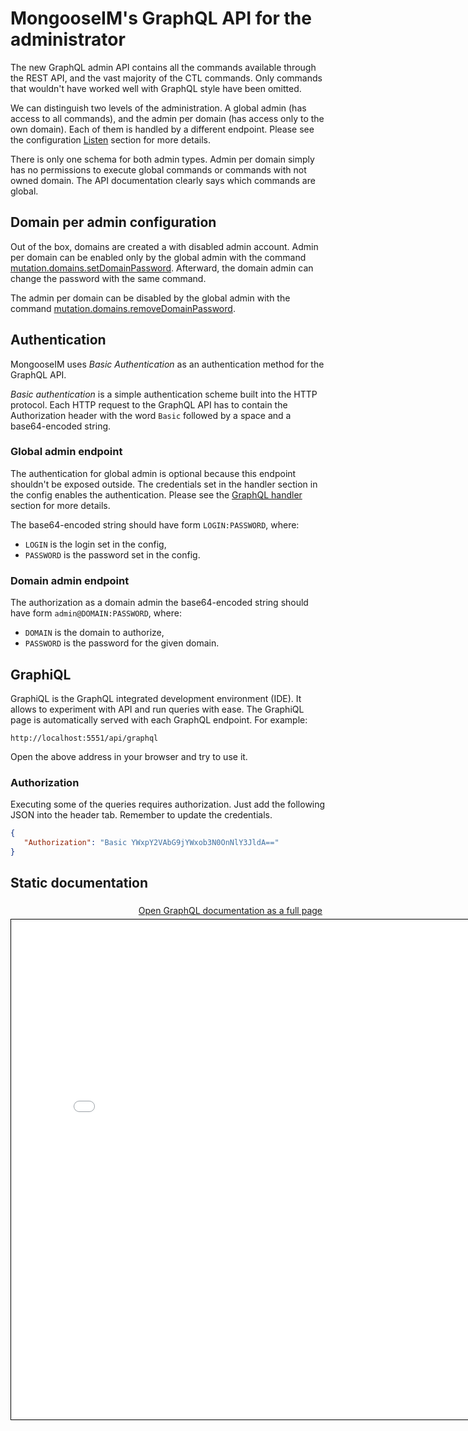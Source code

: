 # MongooseIM's GraphQL API for the administrator

The new GraphQL admin API contains all the commands available through the REST API, and the vast majority of the CTL commands. Only commands that wouldn't have worked well with GraphQL style have been omitted.

We can distinguish two levels of the administration. A global admin (has access to all commands), and the admin per domain (has access only to the own domain). Each of them is handled by a different endpoint. Please see the configuration [Listen](../../configuration/listen/#handler-types-graphql-api-mongoose_graphql_cowboy_handler) section for more details.

There is only one schema for both admin types. Admin per domain simply has no permissions to execute global commands or commands with not owned domain. The API documentation clearly says which commands are global.

## Domain per admin configuration

Out of the box, domains are created a with disabled admin account. Admin per domain can be enabled only by the global admin with the command
<a href="../admin-graphql-doc.html#definition-DomainAdminMutation" target="_blank" rel="noopener noreferrer">mutation.domains.setDomainPassword</a>. Afterward, the domain admin can change the password with the same command.

The admin per domain can be disabled by the global admin with the command <a href="../admin-graphql-doc.html#definition-DomainAdminMutation" target="_blank" rel="noopener noreferrer">mutation.domains.removeDomainPassword</a>.

## Authentication

MongooseIM uses *Basic Authentication* as an authentication method for the GraphQL API.

*Basic authentication* is a simple authentication scheme built into the HTTP protocol.
Each HTTP request to the GraphQL API has to contain the Authorization header
with the word `Basic` followed by a space and a base64-encoded string.

### Global admin endpoint

The authentication for global admin is optional because this endpoint shouldn't be exposed outside. The credentials set in the handler section in the config enables the authentication. Please see the [GraphQL handler](../configuration/listen.md#handler-types-graphql-api-mongoose_graphql_cowboy_handler) section for more details.

The base64-encoded string should have form
`LOGIN:PASSWORD`, where:

- `LOGIN` is the login set in the config,
- `PASSWORD` is the password set in the config.

### Domain admin endpoint

The authorization as a domain admin the base64-encoded string should have form
`admin@DOMAIN:PASSWORD`, where:

- `DOMAIN` is the domain to authorize,
- `PASSWORD` is the password for the given domain.

## GraphiQL

GraphiQL is the GraphQL integrated development environment (IDE). It allows to experiment with API and run queries with ease. The GraphiQL page is automatically served with each GraphQL endpoint. For example:

`http://localhost:5551/api/graphql`

Open the above address in your browser and try to use it.

### Authorization

Executing some of the queries requires authorization. Just add the following JSON into the header tab. Remember to update the credentials.

```json
{
   "Authorization": "Basic YWxpY2VAbG9jYWxob3N0OnNlY3JldA=="
}
```

## Static documentation

<a style="float: right; padding: 5px" href="../admin-graphql-doc.html" target="_blank" rel="noopener noreferrer">Open GraphQL documentation as a full page</a>

<iframe src="../admin-graphql-doc.html"
height="800" width="800" style="border: 1px solid black;"></iframe>
